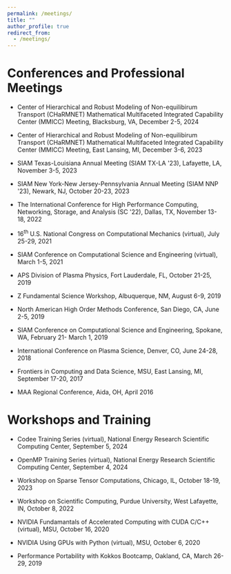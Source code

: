 ```yaml
---
permalink: /meetings/
title: ""
author_profile: true
redirect_from: 
  - /meetings/
---
```


# Conferences and Professional Meetings

* Center of Hierarchical and Robust Modeling of Non-equilibirum Transport (CHaRMNET) Mathematical Multifaceted Integrated Capability Center (MMICC) Meeting, Blacksburg, VA, December 2-5, 2024

* Center of Hierarchical and Robust Modeling of Non-equilibirum Transport (CHaRMNET) Mathematical Multifaceted Integrated Capability Center (MMICC) Meeting, East Lansing, MI, December 3-6, 2023

* SIAM Texas-Louisiana Annual Meeting (SIAM TX-LA '23), Lafayette, LA, November 3-5, 2023

* SIAM New York-New Jersey-Pennsylvania Annual Meeting (SIAM NNP '23), Newark, NJ, October 20-23, 2023

* The International Conference for High Performance Computing, Networking, Storage, and Analysis (SC '22), Dallas, TX, November 13-18, 2022

* $16^{\text{th}}$ U.S. National Congress on Computational Mechanics (virtual), July 25-29, 2021

* SIAM Conference on Computational Science and Engineering (virtual), March 1-5, 2021

* APS Division of Plasma Physics, Fort Lauderdale, FL, October 21-25, 2019

* Z Fundamental Science Workshop, Albuquerque, NM, August 6-9, 2019

* North American High Order Methods Conference, San Diego, CA, June 2-5, 2019

* SIAM Conference on Computational Science and Engineering, Spokane, WA, February 21- March 1, 2019

* International Conference on Plasma Science, Denver, CO, June 24-28, 2018

* Frontiers in Computing and Data Science, MSU, East Lansing, MI, September 17-20, 2017

* MAA Regional Conference, Aida, OH, April 2016

# Workshops and Training

* Codee Training Series (virtual), National Energy Research Scientific Computing Center, September 5, 2024

* OpenMP Training Series (virtual), National Energy Research Scientific Computing Center, September 4, 2024

* Workshop on Sparse Tensor Computations, Chicago, IL, October 18-19, 2023

* Workshop on Scientific Computing, Purdue University, West Lafayette, IN, October 8, 2022

* NVIDIA Fundamantals of Accelerated Computing with CUDA C/C++ (virtual), MSU, October 16, 2020

* NVIDIA Using GPUs with Python (virtual), MSU, October 6, 2020

* Performance Portability with Kokkos Bootcamp, Oakland, CA, March 26-29, 2019